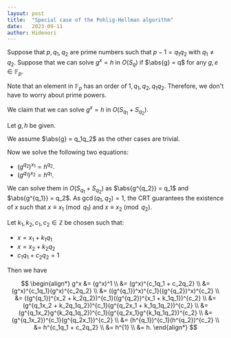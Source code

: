 ```yaml
---
layout: post
title:  "Special case of the Pohlig-Hellman algorithm"
date:   2023-09-11
author: Hidenori
---
```


Suppose that $p, q_1, q_2$ are prime numbers such that $p - 1 = q_1 q_2$ with $q_1 \ne q_2$.
Suppose that we can solve $g^x = h$ in $O(S_{q})$ if $\abs{g} = q$ for any $g, e \in \mathbb{F}_p$.

Note that an element in $\mathbb{F}_p$ has an order of $1, q_1, q_2, q_1q_2$.
Therefore, we don't have to worry about prime powers.

We claim that we can solve $g^x = h$ in $O(S_{q_1} + S_{q_2})$.

Let $g, h$ be given.

We assume $\abs{g} = q_1q_2$ as the other cases are trivial.

Now we solve the following two equations:

- $(g^{q_2})^{x_1} = h^{q_2}$.
- $(g^{q_1})^{x_2} = h^{q_1}$.

We can solve them in $O(S_{q_1} + S_{q_2})$ as $\abs{g^{q_2}} = q_1$ and $\abs{g^{q_1}} = q_2$.
As $\gcd(q_1, q_2) = 1$, the CRT guarantees the existence of $x$ such that $x \equiv x_1 \pmod{q_1}$ and $x \equiv x_2 \pmod{q_2}$.

Let $k_1, k_2, c_1, c_2 \in \mathbb{Z}$ be chosen such that:

- $x = x_1 + k_1q_1$
- $x = x_2 + k_2q_2$
- $c_1q_1 + c_2q_2 = 1$

Then we have

$$
\begin{align*}
    g^x &= (g^x)^1 \\
        &= (g^x)^{c_1q_1 + c_2q_2} \\
        &= (g^x)^{c_1q_1}(g^x)^{c_2q_2} \\
        &= ((g^{q_1})^x)^{c_1}((g^{q_2})^x)^{c_2} \\
        &= ((g^{q_1})^{x_2 + k_2q_2})^{c_1}((g^{q_2})^{x_1 + k_1q_1})^{c_2} \\
        &= (g^{q_1x_2 + k_2q_1q_2})^{c_1}(g^{q_2x_1 + k_1q_1q_2})^{c_2} \\
        &= (g^{q_1x_2}g^{k_2q_1q_2})^{c_1}(g^{q_2x_1}g^{k_1q_1q_2})^{c_2} \\
        &= (g^{q_1x_2})^{c_1}(g^{q_2x_1})^{c_2} \\
        &= (h^{q_1})^{c_1}(h^{q_2})^{c_2} \\
        &= h^{c_1q_1 + c_2q_2} \\
        &= h^{1} \\
        &= h.
\end{align*}
$$





